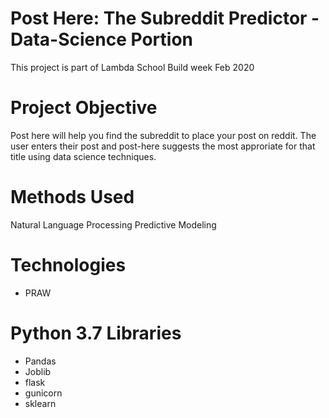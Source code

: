 # Post Here: The Subreddit Predictor - Data-Science Portion
This project is part of Lambda School Build week Feb 2020

# Project Objective
Post here will help you find the subreddit to place your post on reddit. The user enters their post and post-here suggests the most approriate for that title using data science techniques. 

# Methods Used 
Natural Language Processing Predictive Modeling 

# Technologies 
* PRAW

# Python 3.7 Libraries 
* Pandas
* Joblib
* flask
* gunicorn
* sklearn




